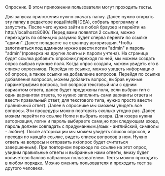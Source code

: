 Опросник.
В этом приложении пользователи могут проходить тесты.

 Для запуска приложения нужно скачать папку. Далее нужно открыть эту папку в редакторе кода(Intellij IDEA), собрать программу и запустить. После чего нужно зайти в любой браузер и перейти на http://localhost:8080/.
 Перед вами появятся 2 ссылки, можно переходить по обеим,но разумно будет сперва перейти по ссылке "админ". Далее попадаете на страницу авторизации. Чтобы залогиниться под админом нужно ввести логин "admin" и пароль "admin"(проверка на другие лоигны и пароли учтена).
 На странице будет ссылка добавить опросник,переходя по ней, мы можем создать опрос выбрав нужные поля. Когда опрос создали, можем увидеть его в списке опросников. Перейдя по ссылке, можно увидеть информацию об опросе, а также ссылки на добавление вопросов.
 Перейдя по ссылке добавления вопросов, можем добавить вопрос, выбрав нужные параметры(имя вопроса, тип вопроса:текстовый или с одним вариантом ответа, далее будет предожены поля, если выбран тип с один вариантом ответа, то нужно заполнить сами варианты ответа и ввести правильный ответ, для текстового типа, нужно просто ввести правильный ответ).
 Далее в опроснике мы сможем увидеть все вопросы. Эти процедуры можно повторять сколько угодно раз. Далее можем перейти по ссылке Home и выбрать юзера. Для юзера нужна авторизация, логин и пароль выбираете сами,но при следующем входе, пароль должен совпадать с придуманным.(язык - английский, символы - любые).  После авторизации мы можем увидеть список опросов, и преходя по каждйо ссылке, видеть список вопросов в нем. Нужно ответь на вопросы и отправить их(опрос будет считаться завершенным). При повторном переходе по ссылке на этот опрос, увидим правильные ответы и выбранные нами ответы, внизу будет количетсво баллов набранных пользователем. Тесты можно проходить в любом порядке.
 Можно сменять пользователя и проходить тест за другого человека.
